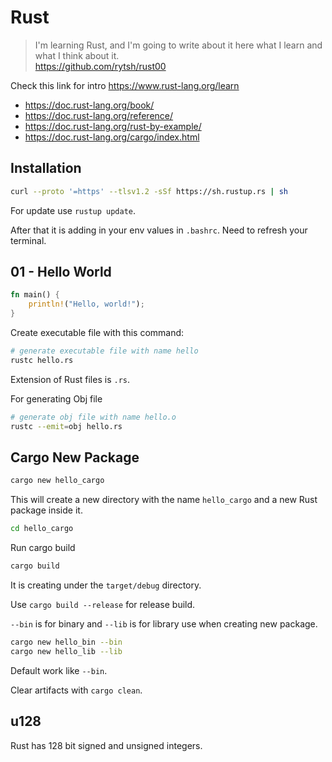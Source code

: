 # Rust

> I'm learning Rust, and I'm going to write about it here what I learn and what I think about it.  
> https://github.com/rytsh/rust00

Check this link for intro https://www.rust-lang.org/learn

- https://doc.rust-lang.org/book/
- https://doc.rust-lang.org/reference/
- https://doc.rust-lang.org/rust-by-example/
- https://doc.rust-lang.org/cargo/index.html

## Installation

```sh
curl --proto '=https' --tlsv1.2 -sSf https://sh.rustup.rs | sh
```

For update use `rustup update`.

After that it is adding in your env values in `.bashrc`. Need to refresh your terminal.

## 01 - Hello World

```rust
fn main() {
    println!("Hello, world!");
}
```

Create executable file with this command:

```sh
# generate executable file with name hello
rustc hello.rs
```

Extension of Rust files is `.rs`.

For generating Obj file

```sh
# generate obj file with name hello.o
rustc --emit=obj hello.rs
```

## Cargo New Package

```sh
cargo new hello_cargo
```

This will create a new directory with the name `hello_cargo` and a new Rust package inside it.

```sh
cd hello_cargo
```

Run cargo build

```sh
cargo build
```

It is creating under the `target/debug` directory.

Use `cargo build --release` for release build.

`--bin` is for binary and `--lib` is for library use when creating new package.

```sh
cargo new hello_bin --bin
cargo new hello_lib --lib
```

Default work like `--bin`.

Clear artifacts with `cargo clean`.

## u128

Rust has 128 bit signed and unsigned integers.
